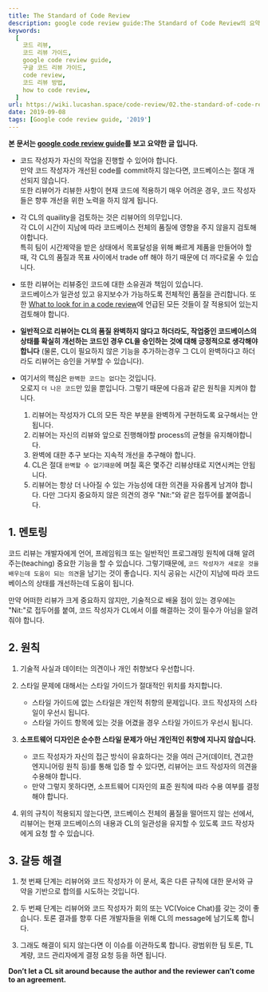 ```yaml
---
title: The Standard of Code Review
description: google code review guide:The Standard of Code Review의 요약, 번역입니다.
keywords:
  [
    코드 리뷰,
    코드 리뷰 가이드,
    google code review guide,
    구글 코드 리뷰 가이드,
    code review,
    코드 리뷰 방법,
    how to code review,
  ]
url: https://wiki.lucashan.space/code-review/02.the-standard-of-code-review/
date: 2019-09-08
tags: [Google code review guide, '2019']
---
```


**본 문서는 [google code review guide](https://google.github.io/eng-practices/review/reviewer/standard.html)를 보고 요약한 글 입니다.**

- 코드 작성자가 자신의 작업을 진행할 수 있어야 합니다.  
  만약 코드 작성자가 개선된 code를 commit하지 않는다면, 코드베이스는 절대 개선되지 않습니다.  
  또한 리뷰어가 리뷰한 사항이 현재 코드에 적용하기 매우 어려운 경우, 코드 작성자들은 향후 개선을 위한 노력을 하지 않게 됩니다.

- 각 CL의 quaility을 검토하는 것은 리뷰어의 의무입니다.  
  각 CL이 시간이 지남에 따라 코드베이스 전체의 품질에 영향을 주지 않을지 검토해야합니다.  
  특히 팀이 시간제약을 받은 상태에서 목표달성을 위해 빠르게 제품을 만들어야 할 때, 각 CL의 품질과 목표 사이에서 trade off 해야 하기 때문에 더 까다로울 수 있습니다.

- 또한 리뷰어는 리뷰중인 코드에 대한 소유권과 책임이 있습니다.  
  코드베이스가 일관성 있고 유지보수가 가능하도록 전체적인 품질을 관리합니다. 또한 [What to look for in a code review](/code-review/03.what-to-look-for-in-a-code-review/)에 언급된 모든 것들이 잘 적용되어 있는지 검토해야 합니다.

- **일반적으로 리뷰어는 CL의 품질 완벽하지 않다고 하더라도, 작업중인 코드베이스의 상태를 확실히 개선하는 코드인 경우 CL을 승인하는 것에 대해 긍정적으로 생각해야 합니다** (물론, CL이 필요하지 않은 기능을 추가하는경우 그 CL이 완벽하다고 하더라도 리뷰어는 승인을 거부할 수 있습니다).

- 여기서의 핵심은 `완벽한 코드는 없다`는 것입니다.  
  오로지 `더 나은 코드`만 있을 뿐입니다. 그렇기 때문에 다음과 같은 원칙을 지켜야 합니다.
  1. 리뷰어는 작성자가 CL의 모든 작은 부분을 완벽하게 구현하도록 요구해서는 안됩니다.
  2. 리뷰어는 자신의 리뷰와 앞으로 진행해야할 process의 균형을 유지해야합니다.
  3. 완벽에 대한 추구 보다는 지속적 개선을 추구해야 합니다.
  4. CL은 절대 `완벽할 수 없기때문`에 며칠 혹은 몇주간 리뷰상태로 지연시켜는 안됩니다.
  5. 리뷰어는 항상 더 나아질 수 있는 가능성에 대한 의견을 자유롭게 남겨야 합니다. 다만 그다지 중요하지 않은 의견의 경우 "Nit:"와 같은 접두어를 붙여줍니다.

## 1. 멘토링

코드 리뷰는 개발자에게 언어, 프레임워크 또는 일반적인 프로그래밍 원칙에 대해 알려주는(teaching) 중요한 기능을 할 수 있습니다. 그렇기때문에, `코드 작성자가 새로운 것을 배우는데 도움이 되는 의견`을 남기는 것이 좋습니다. 지식 공유는 시간이 지남에 따라 코드베이스의 상태를 개선하는데 도움이 됩니다.

만약 어떠한 리뷰가 크게 중요하지 않지만, 기술적으로 배울 점이 있는 경우에는 "Nit:"로 접두어를 붙여, 코드 작성자가 CL에서 이를 해결하는 것이 필수가 아님을 알려줘야 합니다.

## 2. 원칙

1. 기술적 사실과 데이터는 의견이나 개인 취향보다 우선합니다.

2. 스타일 문제에 대해서는 스타일 가이드가 절대적인 위치를 차지합니다.

   - 스타일 가이드에 없는 스타일은 개인적 취향의 문제입니다. 코드 작성자의 스타일이 우선시 됩니다.
   - 스타일 가이드 항목에 있는 것을 어겼을 경우 스타일 가이드가 우선시 됩니다.

3. **소프트웨어 디자인은 순수한 스타일 문제가 아닌 개인적인 취향에 지나지 않습니다.**

   - 코드 작성자가 자신의 접근 방식이 유효하다는 것을 여러 근거(데이터, 견고한 엔지니어링 원칙 등)를 통해 입증 할 수 있다면, 리뷰어는 코드 작성자의 의견을 수용해야 합니다.
   - 만약 그렇지 못하다면, 소프트웨어 디자인의 표준 원칙에 따라 수용 여부를 결정해야 합니다.

4. 위의 규칙이 적용되지 않는다면, 코드베이스 전체의 품질을 떨어뜨지 않는 선에서, 리뷰어는 현재 코드베이스의 내용과 CL의 일관성을 유지할 수 있도록 코드 작성자에게 요청 할 수 있습니다.

## 3. 갈등 해결

1. 첫 번째 단계는 리뷰어와 코드 작성자가 이 문서, 혹은 다른 규칙에 대한 문서와 규약을 기반으로 합의를 시도하는 것입니다.

2. 두 번째 단계는 리뷰어와 코드 작성자가 회의 또는 VC(Voice Chat)를 갖는 것이 좋습니다. 토론 결과를 향후 다른 개발자들을 위해 CL의 message에 남기도록 합니다.

3. 그래도 해결이 되지 않는다면 이 이슈를 이관하도록 합니다. 광범위한 팀 토론, TL 계량, 코드 관리자에게 결정 요청 등을 하면 됩니다.

**Don’t let a CL sit around because the author and the reviewer can’t come to an agreement.**
